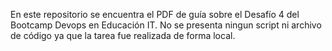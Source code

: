 En este repositorio se encuentra el PDF de guía sobre el Desafío 4 del Bootcamp Devops en Educación IT.
No se presenta ningun script ni archivo de código ya que la tarea fue realizada de forma local.
